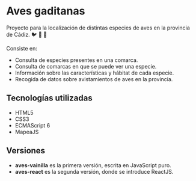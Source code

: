 # Aves gaditanas

Proyecto para la localización de distintas especies de aves en la provincia de Cádiz. :bird: :baby_chick: :chicken:

Consiste en:
* Consulta de especies presentes en una comarca.
* Consulta de comarcas en que se puede ver una especie.
* Información sobre las características y hábitat de cada especie.
* Recogida de datos sobre avistamientos de aves en la provincia.

## Tecnologías utilizadas

* HTML5
* CSS3
* ECMAScript 6
* MapeaJS

## Versiones

* **aves-vainilla** es la primera versión, escrita en JavaScript puro.
* **aves-react** es la segunda versión, donde se introduce ReactJS.

